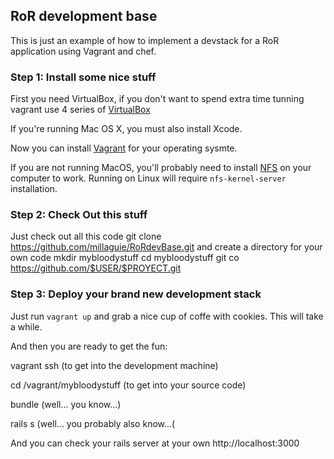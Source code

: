 ##  RoR development base 

This is just an example of how to implement a devstack for a RoR application using Vagrant and chef.

### Step 1: Install some nice stuff
First you need VirtualBox, if you don't want to spend extra time tunning vagrant use 4 series of [VirtualBox](https://www.virtualbox.org/wiki/Downloads)

If you're running Mac OS X, you must also install Xcode.

Now you can install [Vagrant](http://www.vagrantup.com/downloads) for your operating sysmte.

If you are not running MacOS, you'll probably need to install [NFS](http://en.wikipedia.org/wiki/Network_File_System) on your computer to work. Running on Linux will require ```nfs-kernel-server``` installation.

### Step 2: Check Out this stuff
Just check out all this code
    git clone https://github.com/millaguie/RoRdevBase.git
and create a directory for your own code
    mkdir mybloodystuff
    cd mybloodystuff
    git co https://github.com/$USER/$PROYECT.git 

### Step 3:  Deploy your brand new development stack
Just run `vagrant up` and grab a nice cup of coffe with cookies.  This will take a while.

And then you are ready to get the fun:

vagrant ssh (to get into the development machine)

cd /vagrant/mybloodystuff (to get into your source code)

bundle  (well... you know...)

rails s (well... you probably also know...(

And you can check your rails server at your own http://localhost:3000

